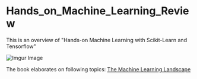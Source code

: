 # Hands_on_Machine_Learning_Review

This is an overview of "Hands-on Machine Learning with Scikit-Learn and Tensorflow"

![Imgur Image](https://covers.oreillystatic.com/images/0636920052289/lrg.jpg)

The book elaborates on following topics:
[The Machine Learning Landscape](http://www.google.com)
